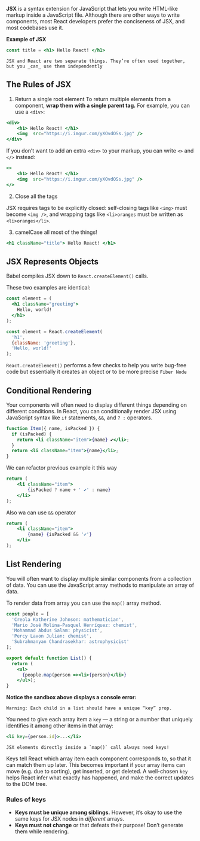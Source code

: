 **JSX** is a syntax extension for JavaScript that lets you write HTML-like markup inside a JavaScript file. Although there are other ways to write components, most React developers prefer the conciseness of JSX, and most codebases use it.

**Example of JSX**

```jsx
const title = <h1> Hello React! </h1>
```

```ad-note
JSX and React are two separate things. They’re often used together, but you _can_ use them independently
```

## The Rules of JSX

1. Return a single root element
	To return multiple elements from a component, **wrap them with a single parent tag.** For example, you can use a `<div>`:

```jsx
<div>
	<h1> Hello React! </h1>
	<img  src="https://i.imgur.com/yXOvdOSs.jpg" />
</div>
```

If you don’t want to add an extra `<div>` to your markup, you can write `<>` and `</>` instead:

```jsx
<>
	<h1> Hello React! </h1>
	<img  src="https://i.imgur.com/yXOvdOSs.jpg" />
</>
```

2. Close all the tags

JSX requires tags to be explicitly closed: self-closing tags like `<img>` must become 
`<img />`, and wrapping tags like `<li>oranges` must be written as `<li>oranges</li>`.

3.  camelCase all most of the things!

```jsx
<h1 className="title"> Hello React! </h1>
```

## JSX Represents Objects

Babel compiles JSX down to `React.createElement()` calls.

These two examples are identical:

```jsx
const element = (
  <h1 className="greeting">
    Hello, world!
  </h1>
);
```

```jsx
const element = React.createElement(
  'h1',
  {className: 'greeting'},
  'Hello, world!'
);
```

`React.createElement()` performs a few checks to help you write bug-free code but essentially it creates an object or to be more precise `Fiber Node`

## Conditional Rendering 

Your components will often need to display different things depending on different conditions. In React, you can conditionally render JSX using JavaScript syntax like `if` statements, `&&`, and `? :` operators.

```jsx
function Item({ name, isPacked }) {
  if (isPacked) {
    return <li className="item">{name} ✔</li>;
  }
  return <li className="item">{name}</li>;
}
```

We can refactor previous example it this way

```jsx
return (  
	<li className="item">  
		{isPacked ? name + ' ✔' : name}  
	</li> 
);
```

Also wa can use `&&` operator

```jsx
return (  
	<li className="item">  
		{name} {isPacked && '✔'}  
	</li> 
);
```


## List Rendering

You will often want to display multiple similar components from a collection of data. You can use the JavaScript array methods to manipulate an array of data.

To render data from array you can use the `map()` array method.

```jsx
const people = [
  'Creola Katherine Johnson: mathematician',
  'Mario José Molina-Pasquel Henríquez: chemist',
  'Mohammad Abdus Salam: physicist',
  'Percy Lavon Julian: chemist',
  'Subrahmanyan Chandrasekhar: astrophysicist'
];

export default function List() {
  return (
	<ul>
	  {people.map(person =><li>{person}</li>}
    </ul>);
}
```

**Notice the sandbox above displays a console error:**

```ad-danger
Warning: Each child in a list should have a unique “key” prop.
```

You need to give each array item a `key` — a string or a number that uniquely identifies it among other items in that array:

```jsx
<li key={person.id}>...</li>
```

```ad-note
JSX elements directly inside a `map()` call always need keys!
```

Keys tell React which array item each component corresponds to, so that it can match them up later. This becomes important if your array items can move (e.g. due to sorting), get inserted, or get deleted. A well-chosen `key` helps React infer what exactly has happened, and make the correct updates to the DOM tree.

### Rules of keys

-   **Keys must be unique among siblings.** However, it’s okay to use the same keys for JSX nodes in _different_ arrays.
-   **Keys must not change** or that defeats their purpose! Don’t generate them while rendering.
